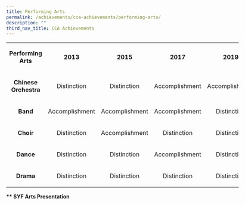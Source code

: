 ```yaml
---
title: Performing Arts
permalink: /achievements/cca-achievements/performing-arts/
description: ""
third_nav_title: CCA Achievements
---
```

<table style="width: 624px;" width="0">
<tbody>
<tr>
<td style="text-align: center; width: 148px;">
<p><strong>Performing Arts</strong></p>
</td>
<td style="text-align: center; width: 119px;">
<p><strong>2013</strong></p>
</td>
<td style="text-align: center; width: 119px;">
<p><strong>2015</strong></p>
</td>
<td style="text-align: center; width: 119px;">
<p><strong>2017</strong></p>
</td>
<td style="text-align: center; width: 119px;">
<p><strong>2019</strong></p>
</td>
</tr>
<tr>
<td style="text-align: center; width: 148px;">
<p><strong>Chinese Orchestra</strong></p>
</td>
<td style="text-align: center; width: 119px;">
<p>Distinction</p>
</td>
<td style="text-align: center; width: 119px;">
<p>Distinction</p>
</td>
<td style="text-align: center; width: 119px;">
<p>Accomplishment</p>
</td>
<td style="text-align: center; width: 119px;">
<p>Accomplishment</p>
</td>
</tr>
<tr>
<td style="text-align: center; width: 148px;">
<p><strong>Band</strong></p>
</td>
<td style="text-align: center; width: 119px;">
<p>Accomplishment</p>
</td>
<td style="text-align: center; width: 119px;">
<p>Accomplishment</p>
</td>
<td style="text-align: center; width: 119px;">
<p>Accomplishment</p>
</td>
<td style="text-align: center; width: 119px;">
<p>Distinction</p>
</td>
</tr>
<tr>
<td style="text-align: center; width: 148px;">
<p><strong>Choir</strong></p>
</td>
<td style="text-align: center; width: 119px;">
<p>Distinction</p>
</td>
<td style="text-align: center; width: 119px;">
<p>Accomplishment</p>
</td>
<td style="text-align: center; width: 119px;">
<p>Distinction</p>
</td>
<td style="text-align: center; width: 119px;">
<p>Distinction</p>
</td>
</tr>
<tr>
<td style="text-align: center; width: 148px;">
<p><strong>Dance</strong></p>
</td>
<td style="text-align: center; width: 119px;">
<p>Distinction</p>
</td>
<td style="text-align: center; width: 119px;">
<p>Distinction</p>
</td>
<td style="text-align: center; width: 119px;">
<p>Accomplishment</p>
</td>
<td style="text-align: center; width: 119px;">
<p>Distinction</p>
</td>
</tr>
<tr>
<td style="text-align: center; width: 148px;">
<p><strong>Drama</strong></p>
</td>
<td style="text-align: center; width: 119px;">
<p>Distinction</p>
</td>
<td style="text-align: center; width: 119px;">
<p>Distinction</p>
</td>
<td style="text-align: center; width: 119px;">
<p>Distinction</p>
</td>
<td style="text-align: center; width: 119px;">
<p>Distinction</p>
</td>
</tr>
</tbody>
</table>
<p><strong>** SYF Arts Presentation</strong></p>
